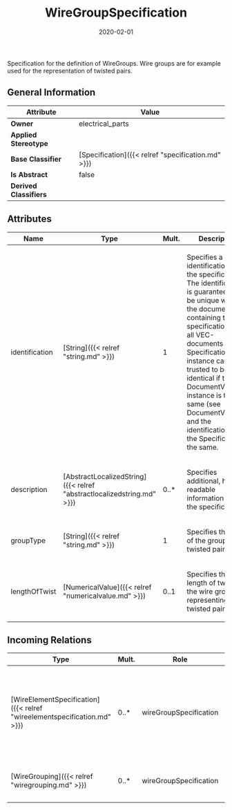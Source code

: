 ﻿---
title: WireGroupSpecification
toc: false
type: specs
date: "2020-02-01"
draft: false
specification: VEC
version: 1.2.0
documentType: "Recommendation"
elementType: Class
classes:
  - WireGroupSpecification
menu_name: vec-1.2.0
---
<p> Specification for the definition of WireGroups. Wire groups are for example used for the representation of twisted pairs.      </p>

## General Information

| Attribute               | Value |
|-------------------------|-------|
| **Owner**               | electrical_parts |
| **Applied Stereotype**  |   |
| **Base Classifier**     | [Specification]({{< relref "specification.md" >}})<br/>  |
| **Is Abstract**         | false |
| **Derived Classifiers** |   |

## Attributes
|  Name  |  Type  |  Mult.  |  Description  |  Owning Classifier  |
|--------|--------|---------|---------------|--------------|
|identification | [String]({{< relref "string.md" >}}) | 1 | <p> Specifies a unique identification of the specification. The identification is guaranteed to be unique within the document containing the specification. For all VEC-documents a Specification-instance can be trusted to be identical if the DocumentVersion-instance is the same (see DocumentVersion) and the identification of the Specification is the same.      </p> | [Specification]({{< relref "specification.md" >}}) |
|description | [AbstractLocalizedString]({{< relref "abstractlocalizedstring.md" >}}) | 0..* | <p> Specifies additional, human readable information about the specification.      </p> | [Specification]({{< relref "specification.md" >}}) |
|groupType | [String]({{< relref "string.md" >}}) | 1 | <p> Specifies the type of the group (e.g. twisted pair, ...).      </p> | [WireGroupSpecification]({{< relref "wiregroupspecification.md" >}}) |
|lengthOfTwist | [NumericalValue]({{< relref "numericalvalue.md" >}}) | 0..1 | <p>Specifies the length of twist if the wire group is representing a twisted pair.  </p> | [WireGroupSpecification]({{< relref "wiregroupspecification.md" >}}) |

##  Incoming Relations
|    Type  |   Mult.  |   Role    |   Mult.   |   Description  |
|----------|----------|-----------|-----------|----------------|
| [WireElementSpecification]({{< relref "wireelementspecification.md" >}}) | 0..* | wireGroupSpecification | 0..1 | <p> If the <i>WireElementSpecification</i> is representing a wire group, then the specification of the wire group is referenced here. That means as well, that the <i>WireElementSpecification</i> shall have <i>subWireElementSpecifications</i>.      </p> |
| [WireGrouping]({{< relref "wiregrouping.md" >}}) | 0..* | wireGroupSpecification | 0..1 | <p> References the <i>WireGroupSpecification</i> that applies to the <i>WireGrouping</i>.      </p> |
